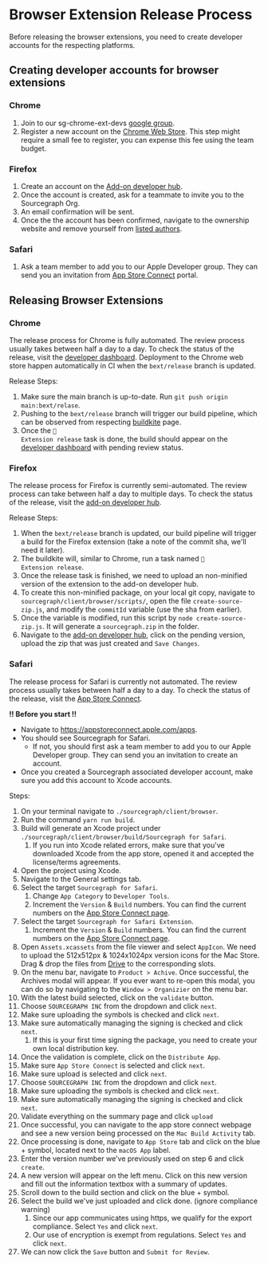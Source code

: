 # Browser Extension Release Process

Before releasing the browser extensions, you need to create developer accounts for the respecting platforms.

## Creating developer accounts for browser extensions

### Chrome

1. Join to our sg-chrome-ext-devs [google group](https://groups.google.com/g/sg-chrome-ext-devs/).
1. Register a new account on the [Chrome Web Store](https://chrome.google.com/webstore/devconsole/register?hl=en). This step might require a small fee to register, you can expense this fee using the team budget.

### Firefox

1. Create an account on the [Add-on developer hub](https://addons.mozilla.org/en-US/developers/).
1. Once the account is created, ask for a teammate to invite you to the Sourcegraph Org.
1. An email confirmation will be sent.
1. Once the the account has been confirmed, navigate to the ownership website and remove yourself from [listed authors](https://addons.mozilla.org/en-US/developers/addon/sourcegraph-for-firefox/ownership).

### Safari

1. Ask a team member to add you to our Apple Developer group. They can send you an invitation from [App Store Connect](https://appstoreconnect.apple.com/) portal.

## Releasing Browser Extensions

### Chrome

The release process for Chrome is fully automated. The review process usually takes between half a day to a day. To check the status of the release, visit the [developer dashboard](https://chrome.google.com/webstore/devconsole/7db1c88c-79ec-48c8-b14f-e17af93aee2c/dgjhfomjieaadpoljlnidmbgkdffpack/edit/package). Deployment to the Chrome web store happen automatically in CI when the `bext/release` branch is updated.

Release Steps:

1. Make sure the main branch is up-to-date. Run `git push origin main:bext/relase`.
1. Pushing to the `bext/release` branch will trigger our build pipeline, which can be observed from respecting [buildkite](https://buildkite.com/sourcegraph/sourcegraph/builds?branch=bext%2Frelease) page.
1. Once the <code>🚀<img src="https://buildkiteassets.com/emojis/img-buildkite-64/chrome.png" style="width: 1.23em; height: 1.23em; margin-left: 0.05em; margin-right: 0.05em; vertical-align: -0.2em; background-color: transparent;"/> Extension release</code> task is done, the build should appear on the [developer dashboard](https://chrome.google.com/webstore/devconsole/7db1c88c-79ec-48c8-b14f-e17af93aee2c/dgjhfomjieaadpoljlnidmbgkdffpack/edit/package) with pending review status.

### Firefox

The release process for Firefox is currently semi-automated. The review process can take between half a day to multiple days. To check the status of the release, visit the [add-on developer hub](https://addons.mozilla.org/en-US/developers/addon/sourcegraph-for-firefox/versions).

Release Steps:

1. When the `bext/release` branch is updated, our build pipeline will trigger a build for the Firefox extension (take a note of the commit sha, we'll need it later).
1. The buildkite will, similar to Chrome, run a task named <code>🚀<img src="https://buildkiteassets.com/emojis/img-buildkite-64/firefox.png" style="width: 1.23em; height: 1.23em; margin-left: 0.05em; margin-right: 0.05em; vertical-align: -0.2em; background-color: transparent;"/> Extension release</code>.
1. Once the release task is finished, we need to upload an non-minified version of the extension to the add-on developer hub.
1. To create this non-minified package, on your local git copy, navigate to `sourcegraph/client/browser/scripts/`, open the file `create-source-zip.js`, and modify the `commitId` variable (use the sha from earlier).
1. Once the variable is modified, run this script by `node create-source-zip.js`. It will generate a `sourcegraph.zip` in the folder.
1. Navigate to the [add-on developer hub](https://addons.mozilla.org/en-US/developers/addon/sourcegraph-for-firefox/versions), click on the pending version, upload the zip that was just created and `Save Changes`.

### Safari

The release process for Safari is currently not automated. The review process usually takes between half a day to a day. To check the status of the release, visit the [App Store Connect](https://appstoreconnect.apple.com/apps/1543262193/appstore/macos/version/deliverable).

**!! Before you start !!**

- Navigate to https://appstoreconnect.apple.com/apps.
- You should see Sourcegraph for Safari.
  - If not, you should first ask a team member to add you to our Apple Developer group. They can send you an invitation to create an account.
- Once you created a Sourcegraph associated developer account, make sure you add this account to Xcode accounts.

Steps:

1. On your terminal navigate to `./sourcegraph/client/browser`.
1. Run the command `yarn run build`.
1. Build will generate an Xcode project under `./sourcegraph/client/browser/build/Sourcegraph for Safari`.
   1. If you run into Xcode related errors, make sure that you've downloaded Xcode from the app store, opened it and accepted the license/terms agreements.
1. Open the project using Xcode.
1. Navigate to the General settings tab.
1. Select the target `Sourcegraph for Safari`.
   1. Change `App Category` to `Developer Tools`.
   1. Increment the `Version` & `Build` numbers. You can find the current numbers on the [App Store Connect page](https://appstoreconnect.apple.com/apps/1543262193/appstore/macos/version/deliverable).
1. Select the target `Sourcegraph for Safari Extension`.
   1. Increment the `Version` & `Build` numbers. You can find the current numbers on the [App Store Connect page](https://appstoreconnect.apple.com/apps/1543262193/appstore/macos/version/deliverable).
1. Open `Assets.xcassets` from the file viewer and select `AppIcon`. We need to upload the 512x512px & 1024x1024px version icons for the Mac Store. Drag & drop the files from [Drive](https://drive.google.com/drive/folders/1JCUuzIrpNrZP_uNqpel2wq0lwdRBkVgZ) to the corresponding slots.
1. On the menu bar, navigate to `Product > Achive`. Once successful, the Archives modal will appear. If you ever want to re-open this modal, you can do so by navigating to the `Window > Organizier` on the menu bar.
1. With the latest build selected, click on the `validate` button.
1. Choose `SOURCEGRAPH INC` from the dropdown and click `next`.
1. Make sure uploading the symbols is checked and click `next`.
1. Make sure automatically managing the signing is checked and click `next`.
   1. If this is your first time signing the package, you need to create your own local distribution key.
1. Once the validation is complete, click on the `Distribute App`.
1. Make sure `App Store Connect` is selected and click `next`.
1. Make sure upload is selected and click `next`.
1. Choose `SOURCEGRAPH INC` from the dropdown and click `next`.
1. Make sure uploading the symbols is checked and click `next`.
1. Make sure automatically managing the signing is checked and click `next`.
1. Validate everything on the summary page and click `upload`
1. Once successful, you can navigate to the app store connect webpage and see a new version being processed on the `Mac Build Activity` tab.
1. Once processing is done, navigate to `App Store` tab and click on the blue + symbol, located next to the `macOS App` label.
1. Enter the version number we've previously used on step 6 and click `create`.
1. A new version will appear on the left menu. Click on this new version and fill out the information textbox with a summary of updates.
1. Scroll down to the build section and click on the blue + symbol.
1. Select the build we've just uploaded and click done. (ignore compliance warning)
   1. Since our app communicates using https, we qualify for the export compliance. Select `Yes` and click `next`.
   1. Our use of encryption is exempt from regulations. Select `Yes` and click `next`.
1. We can now click the `Save` button and `Submit for Review`.
